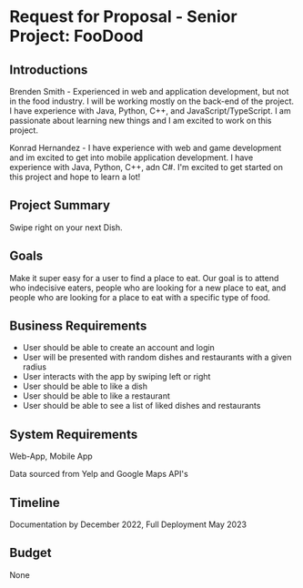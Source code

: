 
# Request for Proposal - Senior Project: FooDood

## Introductions

Brenden Smith - Experienced in web and application development, but not in the food industry. I will be working mostly on the back-end of the project. I have experience with Java, Python, C++, and JavaScript/TypeScript. I am passionate about learning new things and I am excited to work on this project.

Konrad Hernandez - I have experience with web and game development and im excited to get into mobile application development. I have experience with Java, Python, C++, adn C#. I'm excited to get started on this project and hope to learn a lot!

## Project Summary

Swipe right on your next Dish.

## Goals

Make it super easy for a user to find a place to eat. Our goal is to attend who indecisive eaters, people who are looking for a new place to eat, and people who are looking for a place to eat with a specific type of food.

## Business Requirements

- User should be able to create an account and login
- User will be presented with random dishes and restaurants with a given radius
- User interacts with the app by swiping left or right
- User should be able to like a dish
- User should be able to like a restaurant
- User should be able to see a list of liked dishes and restaurants

## System Requirements

Web-App, Mobile App

Data sourced from Yelp and Google Maps API's

## Timeline

Documentation by December 2022, Full Deployment May 2023

## Budget

None

